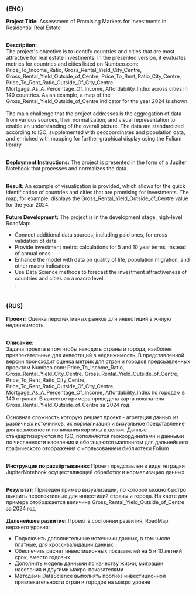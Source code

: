 ### (ENG)

<b>Project Title:</b> Assessment of Promising Markets for Investments in Residential Real Estate<br><br>

<b>Description:</b><br> The project's objective is to identify countries and cities that are most attractive for real estate investments. In the presented version, it evaluates metrics for countries and cities listed on Numbeo.com: Price_To_Income_Ratio, Gross_Rental_Yield_City_Centre, Gross_Rental_Yield_Outside_of_Centre, Price_To_Rent_Ratio_City_Centre, Price_To_Rent_Ratio_Outside_Of_City_Centre, Mortgage_As_A_Percentage_Of_Income, Affordability_Index across cities in 140 countries. As an example, a map of the Gross_Rental_Yield_Outside_of_Centre indicator for the year 2024 is shown.<br><br>The main challenge that the project addresses is the aggregation of data from various sources, their normalization, and visual representation to enable an understanding of the overall picture. The data are standardized according to ISO, supplemented with geocoordinates and population data, and enriched with mapping for further graphical display using the Folium library.<br><br>

<b>Deployment Instructions:</b> The project is presented in the form of a Jupiter Notebook that processes and normalizes the data.<br><br>

<b>Result:</b> An example of visualization is provided, which allows for the quick identification of countries and cities that are promising for investments. The map, for example, displays the Gross_Rental_Yield_Outside_of_Centre value for the year 2024.<br><br>
<b>Future Development:</b> The project is in the development stage, high-level RoadMap:
- Connect additional data sources, including paid ones, for cross-validation of data
- Provide investment metric calculations for 5 and 10 year terms, instead of annual ones
- Enhance the model with data on quality of life, population migration, and other macro indicators
- Use Data Science methods to forecast the investment attractiveness of countries and cities on a macro level.<br>.<br><br>



### (RUS)

<b>Проект:</b> Оценка перспективных рынков для инвестиций в жилую недвижимость<br><br>

<b>Описание:</b><br> Задача проекта в том чтобы находить страны и города, наиболее привлекательные для инвестиций в недвижимость. В представленной версии происходит оценка метрик для стран и городов предсьавленных проектом Numbeo.com: Price_To_Income_Ratio, Gross_Rental_Yield_City_Centre, Gross_Rental_Yield_Outside_of_Centre,  Price_To_Rent_Ratio_City_Centre, Price_To_Rent_Ratio_Outside_Of_City_Centre, Mortgage_As_A_Percentage_Of_Income, Affordability_Index по городам в 140 странах. В качестве примера приведена карта показателя Gross_Rental_Yield_Outside_of_Centre за 2024 год.<br><br>Основная сложность которую решает проект - агрегация данных из различных источников, их нормализация и визуальное представление для возможности понимания картины в целом. Данные стандартизируются по ISO, пополняются геокоординатами и данными по численности населения и обогащаются маппингом для дальнейшего графического отображения с ипользованием библиотеки  Folium<br><br>

<b>Инструкция по развёртыванию:</b> Проект представлен в виде тетрадки JupiterNotebook осуществляющей обработку и нормализацию данных. <br><br>

<b>Результат:</b> Приведен пример визуализации, по которой можно быстро выявить перспективные для инвестиций страны и города. На карте для примера отображается величина Gross_Rental_Yield_Outside_of_Centre за 2024 год<br><br>
<b>Дальнейшее развитие:</b> Проект в состоянии развития, RoadMap верхнего уровня: 
- Подключить дополнительные источники данных, в том числе платные, для кросс-валидации данных
- Обеспечить расчет инвестиционных показателей на 5 и 10 летний срок, вместо годовых
- Дополнить модель данными по качеству жизни, миграции населения и другими макро-показателями
- Методами DataScience выполнять прогноз инвестиционной привлекательности стран и городов на макро уровне<br>.<br><br>